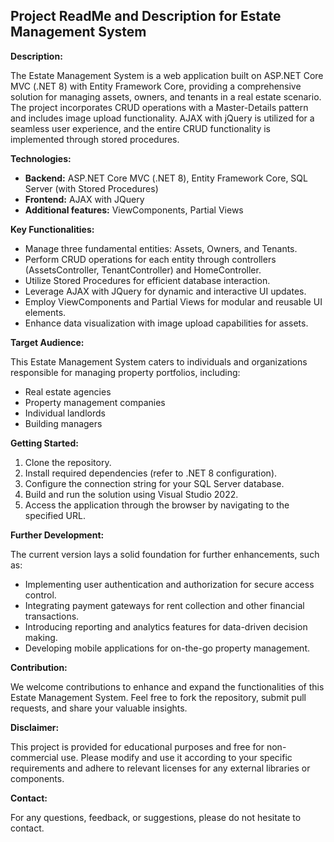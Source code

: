## Project ReadMe and Description for Estate Management System

**Description:**

The Estate Management System is a web application built on ASP.NET Core MVC (.NET 8) with Entity Framework Core, providing a comprehensive solution for managing assets, owners, and tenants in a real estate scenario. The project incorporates CRUD operations with a Master-Details pattern and includes image upload functionality. AJAX with jQuery is utilized for a seamless user experience, and the entire CRUD functionality is implemented through stored procedures.

**Technologies:**

* **Backend:** ASP.NET Core MVC (.NET 8), Entity Framework Core, SQL Server (with Stored Procedures)
* **Frontend:**  AJAX with JQuery
* **Additional features:** ViewComponents, Partial Views

**Key Functionalities:**

* Manage three fundamental entities: Assets, Owners, and Tenants.
* Perform CRUD operations for each entity through controllers (AssetsController, TenantController) and HomeController.
* Utilize Stored Procedures for efficient database interaction.
* Leverage AJAX with JQuery for dynamic and interactive UI updates.
* Employ ViewComponents and Partial Views for modular and reusable UI elements.
* Enhance data visualization with image upload capabilities for assets.

**Target Audience:**

This Estate Management System caters to individuals and organizations responsible for managing property portfolios, including:

* Real estate agencies
* Property management companies
* Individual landlords
* Building managers

**Getting Started:**

1. Clone the repository.
2. Install required dependencies (refer to .NET 8 configuration).
3. Configure the connection string for your SQL Server database.
4. Build and run the solution using Visual Studio 2022.
5. Access the application through the browser by navigating to the specified URL.

**Further Development:**

The current version lays a solid foundation for further enhancements, such as:

* Implementing user authentication and authorization for secure access control.
* Integrating payment gateways for rent collection and other financial transactions.
* Introducing reporting and analytics features for data-driven decision making.
* Developing mobile applications for on-the-go property management.

**Contribution:**

We welcome contributions to enhance and expand the functionalities of this Estate Management System. Feel free to fork the repository, submit pull requests, and share your valuable insights.

**Disclaimer:**

This project is provided for educational purposes and free for non-commercial use. Please modify and use it according to your specific requirements and adhere to relevant licenses for any external libraries or components.

**Contact:**

For any questions, feedback, or suggestions, please do not hesitate to contact.



